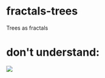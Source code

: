 # fractals-trees
Trees as fractals

# don't understand:
<img src="https://media.giphy.com/media/26ufdGEKhDaXGwESc/giphy.gif"/>